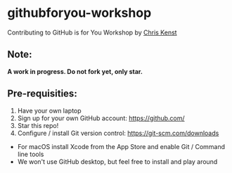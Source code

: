 # githubforyou-workshop

Contributing to GitHub is for You Workshop
by [Chris Kenst](http://www.kenst.com)

## Note:
**A work in progress. Do not fork yet, only star.**


## Pre-requisities:

1. Have your own laptop
2. Sign up for your own GitHub account: https://github.com/
3. Star this repo!
4. Configure / install Git version control: https://git-scm.com/downloads
  - For macOS install Xcode from the App Store and enable Git / Command line tools
  - We won't use GitHub desktop, but feel free to install and play around
